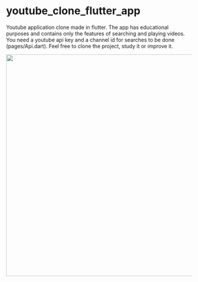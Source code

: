 # youtube_clone_flutter_app

<p>Youtube application clone made in flutter. The app has educational purposes and contains only the features of searching and playing videos.
You need a youtube api key and a channel id for searches to be done (pages/Api.dart).
Feel free to clone the project, study it or improve it.</p>

<img src="https://github.com/murilocostazero/youtube_clone_flutter/blob/main/images/ytclone.gif" width="600" height="600" />
